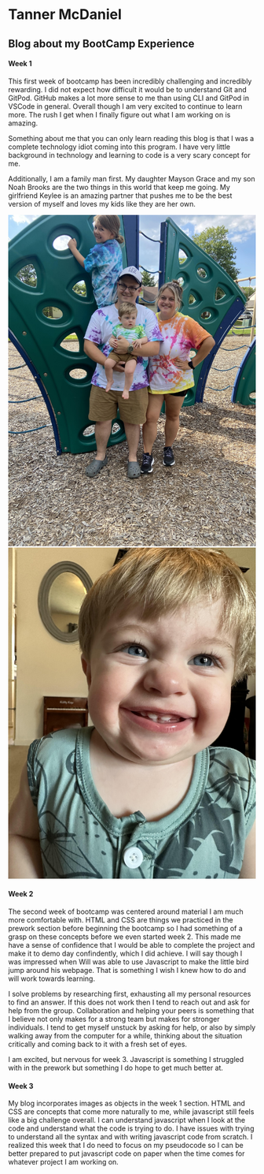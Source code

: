 # Tanner McDaniel
## Blog about my BootCamp Experience

#### Week 1

This first week of bootcamp has been incredibly challenging and incredibly rewarding. I did not expect how difficult it would be to understand Git and GitPod. GitHub makes a lot more sense to me than using CLI and GitPod in VSCode in general. Overall though I am very excited to continue to learn more. The rush I get when I finally figure out what I am working on is amazing.

Something about me that you can only learn reading this blog is that I was a complete technology idiot coming into this program. I have very little background in technology and learning to code is a very scary concept for me. 

Additionally, I am a family man first. My daughter Mayson Grace and my son Noah Brooks are the two things in this world that keep me going. My girlfriend Keylee is an amazing partner that pushes me to be the best version of myself and loves my kids like they are her own.

![My Family](images/family.jpg)
![Noah](images/noah.jpg)

#### Week 2

The second week of bootcamp was centered around material I am much more comfortable with. HTML and CSS are things we practiced in the prework section before beginning the bootcamp so I had something of a grasp on these concepts before we even started week 2. This made me have a sense of confidence that I would be able to complete the project and make it to demo day confindently, which I did achieve. I will say though I was impressed when Will was able to use Javascript to make the little bird jump around his webpage. That is something I wish I knew how to do and will work towards learning.

I solve problems by researching first, exhausting all my personal resources to find an answer. If this does not work then I tend to reach out and ask for help from the group. Collaboration and helping your peers is something that I believe not only makes for a strong team but makes for stronger individuals. I tend to get myself unstuck by asking for help, or also by simply walking away from the computer for a while, thinking about the situation critically and coming back to it with a fresh set of eyes. 

I am excited, but nervous for week 3. Javascript is something I struggled with in the prework but something I do hope to get much better at. 

#### Week 3

My blog incorporates images as objects in the week 1 section. HTML and CSS are concepts that come more naturally to me, while javascript still feels like a big challenge overall. I can understand javascript when I look at the code and understand what the code is trying to do. I have issues with trying to understand all the syntax and with writing javascript code from scratch. I realized this week that I do need to focus on my pseudocode so I can be better prepared to put javascript code on paper when the time comes for whatever project I am working on. 
